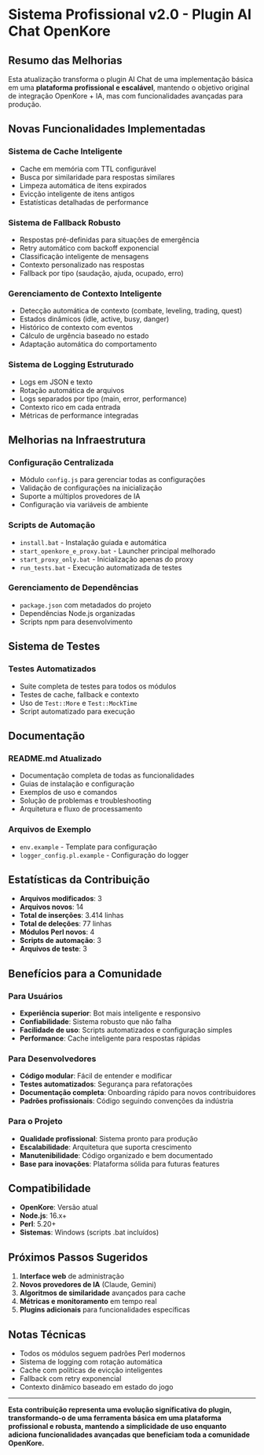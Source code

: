 # Sistema Profissional v2.0 - Plugin AI Chat OpenKore

## Resumo das Melhorias

Esta atualização transforma o plugin AI Chat de uma implementação básica em uma **plataforma profissional e escalável**, mantendo o objetivo original de integração OpenKore + IA, mas com funcionalidades avançadas para produção.

## Novas Funcionalidades Implementadas

### **Sistema de Cache Inteligente**
- Cache em memória com TTL configurável
- Busca por similaridade para respostas similares
- Limpeza automática de itens expirados
- Evicção inteligente de itens antigos
- Estatísticas detalhadas de performance

### **Sistema de Fallback Robusto**
- Respostas pré-definidas para situações de emergência
- Retry automático com backoff exponencial
- Classificação inteligente de mensagens
- Contexto personalizado nas respostas
- Fallback por tipo (saudação, ajuda, ocupado, erro)

### **Gerenciamento de Contexto Inteligente**
- Detecção automática de contexto (combate, leveling, trading, quest)
- Estados dinâmicos (idle, active, busy, danger)
- Histórico de contexto com eventos
- Cálculo de urgência baseado no estado
- Adaptação automática do comportamento

### **Sistema de Logging Estruturado**
- Logs em JSON e texto
- Rotação automática de arquivos
- Logs separados por tipo (main, error, performance)
- Contexto rico em cada entrada
- Métricas de performance integradas

## Melhorias na Infraestrutura

### **Configuração Centralizada**
- Módulo `config.js` para gerenciar todas as configurações
- Validação de configurações na inicialização
- Suporte a múltiplos provedores de IA
- Configuração via variáveis de ambiente

### **Scripts de Automação**
- `install.bat` - Instalação guiada e automática
- `start_openkore_e_proxy.bat` - Launcher principal melhorado
- `start_proxy_only.bat` - Inicialização apenas do proxy
- `run_tests.bat` - Execução automatizada de testes

### **Gerenciamento de Dependências**
- `package.json` com metadados do projeto
- Dependências Node.js organizadas
- Scripts npm para desenvolvimento

## Sistema de Testes

### **Testes Automatizados**
- Suite completa de testes para todos os módulos
- Testes de cache, fallback e contexto
- Uso de `Test::More` e `Test::MockTime`
- Script automatizado para execução

## Documentação

### **README.md Atualizado**
- Documentação completa de todas as funcionalidades
- Guias de instalação e configuração
- Exemplos de uso e comandos
- Solução de problemas e troubleshooting
- Arquitetura e fluxo de processamento

### **Arquivos de Exemplo**
- `env.example` - Template para configuração
- `logger_config.pl.example` - Configuração do logger

## Estatísticas da Contribuição

- **Arquivos modificados**: 3
- **Arquivos novos**: 14
- **Total de inserções**: 3.414 linhas
- **Total de deleções**: 77 linhas
- **Módulos Perl novos**: 4
- **Scripts de automação**: 3
- **Arquivos de teste**: 3

## Benefícios para a Comunidade

### **Para Usuários**
- **Experiência superior**: Bot mais inteligente e responsivo
- **Confiabilidade**: Sistema robusto que não falha
- **Facilidade de uso**: Scripts automatizados e configuração simples
- **Performance**: Cache inteligente para respostas rápidas

### **Para Desenvolvedores**
- **Código modular**: Fácil de entender e modificar
- **Testes automatizados**: Segurança para refatorações
- **Documentação completa**: Onboarding rápido para novos contribuidores
- **Padrões profissionais**: Código seguindo convenções da indústria

### **Para o Projeto**
- **Qualidade profissional**: Sistema pronto para produção
- **Escalabilidade**: Arquitetura que suporta crescimento
- **Manutenibilidade**: Código organizado e bem documentado
- **Base para inovações**: Plataforma sólida para futuras features

## Compatibilidade

- **OpenKore**: Versão atual
- **Node.js**: 16.x+
- **Perl**: 5.20+
- **Sistemas**: Windows (scripts .bat incluídos)

## Próximos Passos Sugeridos

1. **Interface web** de administração
2. **Novos provedores de IA** (Claude, Gemini)
3. **Algoritmos de similaridade** avançados para cache
4. **Métricas e monitoramento** em tempo real
5. **Plugins adicionais** para funcionalidades específicas

## Notas Técnicas

- Todos os módulos seguem padrões Perl modernos
- Sistema de logging com rotação automática
- Cache com políticas de evicção inteligentes
- Fallback com retry exponencial
- Contexto dinâmico baseado em estado do jogo

---

**Esta contribuição representa uma evolução significativa do plugin, transformando-o de uma ferramenta básica em uma plataforma profissional e robusta, mantendo a simplicidade de uso enquanto adiciona funcionalidades avançadas que beneficiam toda a comunidade OpenKore.**
